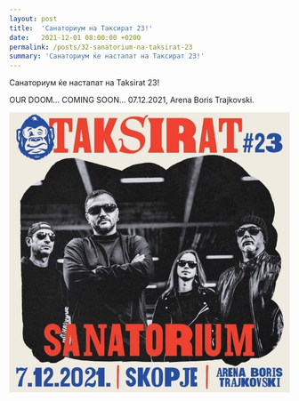 ```yaml
---
layout: post
title:  'Санаториум на Таксират 23!'
date:   2021-12-01 08:00:00 +0200
permalink: /posts/32-sanatorium-na-taksirat-23
summary: 'Санаториум ќе настапат на Таксират 23!'
---
```


Санаториум ќе настапат на Taksirat 23!

OUR DOOM... COMING SOON... 07.12.2021, Arena Boris Trajkovski.

![Санаториум на Таксират 23!](/uploads/attachment/taksirat_23.jpg)
